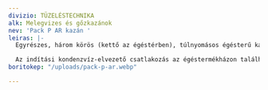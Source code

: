```yaml
---
divizio: TÜZELÉSTECHNIKA
alk: Melegvizes és gőzkazánok
nev: 'Pack P AR kazán '
leiras: |-
  Egyrészes, három körös (kettő az égéstérben), túlnyomásos égésterű kazán, nagy, fordított lángú tűztérrel felszerelve.

  Az indítási kondenzvíz-elvezető csatlakozás az égéstermékházon található. A kazánon belül egy belső vízút került kiépítésre az elülső oldal hűtésére és a hátulsó rész hőmérsékletének emelésére az induló kondenzátum csökkentése érdekében.
boritokep: "/uploads/pack-p-ar.webp"

---
```

